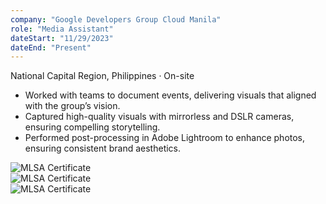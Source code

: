```yaml
---
company: "Google Developers Group Cloud Manila"
role: "Media Assistant"
dateStart: "11/29/2023"
dateEnd: "Present"
---
```


National Capital Region, Philippines · On-site

- Worked with teams to document events, delivering visuals that aligned with the group’s vision.
- Captured high-quality visuals with mirrorless and DSLR cameras, ensuring compelling storytelling.
- Performed post-processing in Adobe Lightroom to enhance photos, ensuring consistent brand aesthetics.

<div class="flex flex-col md:flex-row items-start md:items-center gap-6">
    <div class="flex-wrap w-11/12 md:w-1/3">
        <img src="https://media.licdn.com/dms/image/v2/D562DAQGqTEkf9rYOSw/profile-treasury-image-shrink_800_800/profile-treasury-image-shrink_800_800/0/1729134224540?e=1730700000&v=beta&t=fTma0cl_3mFhs678lIRHBzk1xY61hyy7TrPNTh9lAJA" alt="MLSA Certificate" class="shadow-md rounded-md">
    </div>
    <div class="flex-wrap w-11/12 md:w-1/3">
        <img src="https://media.licdn.com/dms/image/v2/D562DAQEk4pYHOJJ5QA/profile-treasury-image-shrink_800_800/profile-treasury-image-shrink_800_800/0/1729134246355?e=1730700000&v=beta&t=jvdPLbvw0JPXPE3gATqYr0VJwJ1SMP6QHkDvP5z01DM" alt="MLSA Certificate" class="shadow-md rounded-md">
    </div>
    <div class="flex-wrap w-11/12 md:w-1/3">
        <img src="https://media.licdn.com/dms/image/v2/D562DAQGURQRXBJPtkg/profile-treasury-image-shrink_800_800/profile-treasury-image-shrink_800_800/0/1729134234166?e=1730700000&v=beta&t=LF7In31RUKZ6SnhFwDP4h6ogXQ7ZZnqehQ-zvIQwPEM" alt="MLSA Certificate" class="shadow-md rounded-md">
    </div>
</div>

